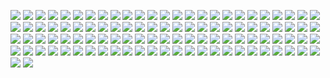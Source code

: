 ![](https://files.catbox.moe/5lxixf.png)
![](https://files.catbox.moe/v7udzu.png)
![](https://files.catbox.moe/8vukmq.png)
![](https://files.catbox.moe/rwgoxg.png)
![](https://files.catbox.moe/xonhsp.gif)
![](https://files.catbox.moe/jgkkt7.gif)
![](https://github.com/rainbowcircus/rainbowcircus/assets/116705019/b8109b89-2c03-42ee-bc78-28b93d49efc7)
![](https://external-media.spacehey.net/media/sXE2dpjR5JZqlvEklo2tviKfstk-LK0Bnr9Elhq-qhO8=/https://y2k.neocities.org/stamps/tuxedosam.png)
![](https://github.com/rainbowcircus/rainbowcircus/assets/116705019/d34501e5-706f-414c-be4a-ac7cfec198e9)
![](https://external-media.spacehey.net/media/sJeGdbN84qjpOW3GV2YXjqm1tX0BuP3X5ua0Y7ynAOmc=/https://files.catbox.moe/pl2p2z.png)
![](https://64.media.tumblr.com/a3ba0545e41dc92d288917ef1f642c3c/d2631e4dd00e84e4-23/s100x200/dac49ad96ca814651995a2002ddb0df7b1d676f8.gifv)
![](https://github.com/rainbowcircus/rainbowcircus/assets/116705019/f0b01571-03b2-4d14-9a3c-3dbecb9856e8)
![](https://external-media.spacehey.net/media/s82U9KjG2wtRI-T157lTVGySkGzhbXYfCWeBwz1WOlhQ=/https://supplies.ju.mp/assets/images/gallery01/19b03352_original.gif?v=9163b103)
![](https://github.com/rainbowcircus/rainbowcircus/assets/116705019/e50afba6-9872-423d-bbfd-a03cc16ff10d)
![](https://64.media.tumblr.com/dab34ad0998076c478627331a91fc423/79d8b316934d24c3-0e/s250x400/ff86700882891f4f613ad1e429913f28c3ffb1fe.pnj)
![](https://external-media.spacehey.net/media/sXXUhb_h6o0j49P2Ppp812_g0Rj_R2f3QtfmbWFHcl6g=/https://y2k.neocities.org/stamps/tumblr_inline_pe6lw0vkoA1v11djx_1280.gif)
![](https://64.media.tumblr.com/1dd23c96d5605af269ea819481d28e42/0a314c1722fc4072-d6/s100x200/1d0c5176c60e085c3a02e3d85b9ab25cf485a9c0.pnj)
![](https://files.catbox.moe/xwh8b4.gif)
![](https://files.catbox.moe/z8k4ye.png)
![](https://files.catbox.moe/zgeajr.png)
![](https://64.media.tumblr.com/6faf14dede30ce6383085615547fb17a/0a314c1722fc4072-0d/s100x200/5eb5c8e93e2e94681530c7e78117e80c3a3db2b2.pnj)
![](https://github.com/rainbowcircus/rainbowcircus/assets/116705019/b7f46b0e-b7c8-4d82-967b-97ac01744e86)
![](https://files.catbox.moe/1sto4d.png)
![](https://external-media.spacehey.net/media/sQOdE_HDOqYy3o02jfCVkoA79kXkGH4r8poJZH9Sp3Qw=/https://supplies.ju.mp/assets/images/gallery02/b3829f51_original.png?v=9163b103)
![](https://external-media.spacehey.net/media/sGmlWPEXEl_OfmfC31ooU7EXzvEuEMUhMgN6kUJaGtt4=/https://64.media.tumblr.com/ac55b1666a01b9faacbb7913d63e11de/014230e4e29353bf-50/s100x200/7dd33505f2f7948d3ef0007da54ec6f5388e7d9b.png)
![](https://files.catbox.moe/n6sx2j.gif)
![](https://files.catbox.moe/jq24ap.png)
![](https://64.media.tumblr.com/81c70453238ec1f182b03dd48768979a/d2631e4dd00e84e4-27/s100x200/a6c7b7bddde8017837a34fea8ebc9f05e646f37b.gifv)
![](https://64.media.tumblr.com/50c5313b0cca6bfe72c910ea730d2752/420753dc8f2f56fe-22/s100x200/c658835ad9278e71446e40d47ea0338e7fbca708.pnj)
![](https://files.catbox.moe/m0iqvm.gif)
![](https://files.catbox.moe/4c4mek.jpg)
![](https://64.media.tumblr.com/8dfa2a50e0c8d50d1c5e36f604ac6999/0b07cb688df41c22-fb/s100x200/f8adc78c770daada3c48702bea357aa873d29468.gifv)
![](https://64.media.tumblr.com/472f90ee650119b89aa5495cca9af416/d380bef065ca513b-fb/s100x200/cced478b0bc51be7987f34165748cd31efbcba46.png)
![](https://files.catbox.moe/gndouf.gif)
![](https://files.catbox.moe/xjpt1i.gif)
![](https://files.catbox.moe/2j07de.png)
![](https://files.catbox.moe/cp8w0g)
![](https://files.catbox.moe/qnl1ul.png)
![](https://files.catbox.moe/7g7yx4.png)
![](https://64.media.tumblr.com/40743bab3dd332942d1a2c8d09876f08/0a314c1722fc4072-80/s100x200/9ac81656f8dcb1b57b2061a2ddf47d4918f76bee.pnj)
![](https://files.catbox.moe/xihhka.png)
![](https://64.media.tumblr.com/1c81dc12e26251e175f88216c476c09d/f16ec49f76e0b687-dc/s100x200/7efe8c19888518b957c67dc6a0437c1053c67815.pnj)
![](https://files.catbox.moe/2gjv3n.png)
![](https://64.media.tumblr.com/69a9a3f88d805230329650cd66dae4ed/68aa877d24820849-c5/s100x200/ea98df11018447ef7b299485a9caf0c00710db05.pnj)
![](https://files.catbox.moe/trcm6d.png)
![](https://64.media.tumblr.com/a4212133b21b1971eb0ab026213441c3/799706bd2b4c6bad-54/s100x200/10fcb322fccdc19617474fdde2145289682a6e67.jpg)
![](https://64.media.tumblr.com/0107ab7886fb5b00797c8b9b501ca073/tumblr_px6o34KUVY1xbgu08o1_100.png)
![](https://files.catbox.moe/7wkkc3.png)
![](https://64.media.tumblr.com/ccff046e83e0d19ad092ab0149de5607/2ff157bba09d29e3-13/s100x200/6783b6481aa4f07fcab62d86ee6395f0bbe0db4e.gifv)
![](https://files.catbox.moe/a0q4e7.png)
![](https://files.catbox.moe/q5zk1c.png)
![](https://files.catbox.moe/nsayt9.png)
![](https://files.catbox.moe/2mvqaz.png)
![](https://64.media.tumblr.com/1f05704d0bb02629e4f0c9d2956d3f07/473928ea48888009-80/s100x200/de965c3755aa2cc768b659ab2a750e6bd101a16e.gifv)
![](https://files.catbox.moe/2v4axi.jpg)
![](https://files.catbox.moe/5haic5.png)
![](https://64.media.tumblr.com/3cb652661ada7fcb71598b24d4c8e3e9/d2631e4dd00e84e4-d5/s100x200/1d04135d6584fca473ad75b6f0543b6c5fa9679a.gifv)
![](https://files.catbox.moe/dbo3jw.jpg)
![](https://files.catbox.moe/hvtkvx.gif)
![](https://64.media.tumblr.com/c4e2efc9dbb4bd2eec866438973ac123/3cc1544b214896ab-7f/s100x200/8e31d1d49f46f3f3bf3e431254f82ea2d15849a3.gifv)
![](https://files.catbox.moe/18vl0q.gif)
![](https://64.media.tumblr.com/acdb64e755a066c2c0b2d5c5a324580d/5f9ed5b1378f8ada-45/s100x200/cda82deb8fe92fb538d4b99672c4c05991d0dc21.pnj)
![](https://files.catbox.moe/s7h49i.png)
![](https://files.catbox.moe/zj75xd.png)
![](https://64.media.tumblr.com/734d1597f66d9b67cc73211b1ab55074/tumblr_pcow1rndNU1xbgu08o8_r1_100.gifv)
![](https://files.catbox.moe/neas8c.png)
![](https://files.catbox.moe/d4mhfe.png)
![](https://64.media.tumblr.com/d89ddc1e0f4b03f751be942f01751fbf/tumblr_py20zbm8IS1xbgu08o3_100.png)
![](https://64.media.tumblr.com/461531cc1c27237adea0170aa96220cb/6c4e36ef6aa84b3c-8f/s100x200/e0a7b0723efcf144d1be7f2b88a4070551520b26.png)
![](https://files.catbox.moe/52ax7i.png)
![](https://files.catbox.moe/xxdd6i.png)
![](https://files.catbox.moe/1jbrfl.pnj)
![](https://64.media.tumblr.com/fec80276e22c3a56282cea0c426cae0f/2be3d7b7e3b8925d-54/s100x200/4a6df057cf8e2eb55ddee6924c5b1827684e1a78.gifv)
![](https://64.media.tumblr.com/5525f21dbfa0811303790bb706f76779/8eec69281334db13-88/s100x200/7a539d266ac5f2f7fcfd563161fb329719c31f5a.pnj)
![](https://64.media.tumblr.com/aae116fc97f58f5d6599f24b3791a584/b680d33b5786b3ba-d2/s250x400/7fa181175817c1544189394a7843dac5cb7d11a2.gifv)
![](https://files.catbox.moe/9airjd.png)
![](https://64.media.tumblr.com/527b8213cce1076067ec4a41eb140f4d/6adc6c8478d4d04c-45/s100x200/d42da4157e6613bb19ea1ab35c069fe79bbe6335.pnj)
![](https://files.catbox.moe/2jw4ds.jpg)
![](https://64.media.tumblr.com/af4d1fc314b6df43f5500a2e3850b07f/21a6bff50691a0fe-1f/s100x200/31b37a57837ca56eedf7af4607fcfc77d561e8e9.pnj)
![](https://files.catbox.moe/06ajsv.png)
![](https://files.catbox.moe/rrewnc.png)
![](https://64.media.tumblr.com/0aa720f5c03db098533f3230819e713c/90c87e79a3a90476-36/s100x200/dcf77376d2285d94e8ac27af9768030bf904749a.pnj)
![](https://64.media.tumblr.com/cbc8689b4098797c3c21fb9f04f837f8/8cf162b8e6f87011-28/s100x200/e1a24cba26a703a366511c1ba5f65aeef87e8850.gifv)
![](https://files.catbox.moe/prx1i0.png)
![](https://64.media.tumblr.com/2fc02f6775b5b0da501c886515b03fcd/79d8b316934d24c3-d4/s100x200/c55b479b5fd49ca8991478438b9d0b73c1ac8771.gifv)
![](https://files.catbox.moe/lbysw1.png)
![](https://64.media.tumblr.com/b0c92726df23c30f0489e45e4b1f842e/1b769f25d08476ed-71/s100x200/2d3b01863e367b41cb4e7d70d9b68037a44ded01.gifv)
![](https://files.catbox.moe/yea6dd.gif)
![](https://64.media.tumblr.com/f4be278066e693345e9b25ab279598fd/tumblr_px3yw10ttC1xbgu08o4_250.gifv)
![](https://files.catbox.moe/00at1r.jpg)
![](https://files.catbox.moe/7mln5q.jpg)
![](https://64.media.tumblr.com/405892dd637d818642e1225b90dd1b1b/d2d2e653ce9b8f37-20/s100x200/d2646eb9dfb9039b7a63e59ae9eb82b5c2144cab.gifv)
![](https://files.catbox.moe/78kmlb.png)
![](https://64.media.tumblr.com/aef9d0281bbd676b9ec74916bdfdf124/ba16d020129a2a85-32/s100x200/a63677b24e98c35821acfb50a593f1b37c3f90b5.gifv)
![](https://64.media.tumblr.com/a42774948e27b2de3b4a0b5cd0618179/ef857000f1bf6bba-d5/s100x200/b4bec2b283599a60e060c5f7714a2a4123a5164a.pnj)
![](https://64.media.tumblr.com/89606bd4cb0db90ca4e22fb152fd8a29/3bf62ad8d20f8b2a-9c/s100x200/a35decc67430462dd97db68693a46ee59972bedd.gifv)
![](https://64.media.tumblr.com/dc70d45256ff9f168a689c3ca479427a/be46616c098dfb7d-b4/s250x400/c91c7adf15b597b8350f9311654f0f1fc5c62909.gifv)
![](https://64.media.tumblr.com/40fee97c5ddc08311590409cd6fef4f8/85ffa3ea44a449a2-7e/s100x200/3f2e7cc09703299967fa501727898767e85f71cf.pnj)
![](https://64.media.tumblr.com/2b5970ce84186ef1f3ea220a77617d05/3cf84ad38c46212e-7f/s100x200/f4f49a59639bea232cf111248c6da36fb25fabf4.gifv)
![](https://64.media.tumblr.com/9067cf66bbc989424671519a27020160/a05dfdec9513e031-af/s100x200/48275eb2ec5b7bedf646f8d9ef171d2e1985e4dd.pnj)
![](https://64.media.tumblr.com/d0744daa5eb2bb40b22b2cec4bb84a86/8c49db604b0f3002-12/s100x200/7937c0b6bc1f3ac79ac0f80b0ee95460d1627230.pnj)
![](https://64.media.tumblr.com/13e84a27412a6bcf04d4d0725c5686c4/f0ce05a347b3aa58-1d/s100x200/97320d08650c60fbc3f0e276e54fdfbfcfde298c.pnj)
